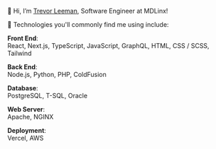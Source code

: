 👋 Hi, I’m [Trevor Leeman](https://www.linkedin.com/in/trevor-leeman/), Software Engineer at MDLinx!

🧰 Technologies you'll commonly find me using include:

**Front End**:\
React, Next.js, TypeScript, JavaScript, GraphQL, HTML, CSS / SCSS, Tailwind

**Back End**:\
Node.js, Python, PHP, ColdFusion

**Database**:\
PostgreSQL, T-SQL, Oracle

**Web Server**:\
Apache, NGINX

**Deployment**:\
Vercel, AWS
